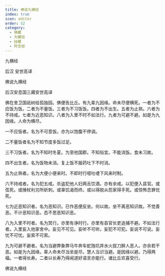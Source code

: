 ```yaml
---
title: 佛说九横经
index: true
icon: editor
order: 52
category:
  - 佛藏
  - 大藏经
  - 经藏
  - 阿含部
---
```


  九横经  

后汉 安世高译  

佛说九横经  

后汉安息国三藏安世高译  

佛在舍卫国祇树给孤独园。佛便告比丘。有九辈九因缘。命未尽便横死。一者为不应饭为饭。二者为不量饭。三者为不习饭饭。四者为不出生。五者为止熟。六者为不持戒。七者为近恶知识。八者为入里不时不如法行。九者为可避不避。如是为九因缘。人命为横尽。  

一不应饭者。名为不可意饭。亦为以饱腹不停调。  

二不量饭者名为不知节度多饭过足。  

三不习饭者。名为不知时冬夏。为至他国郡。不知俗宜。不能消饭。食未习故。  

四不出生者。名为饭物未消。复上饭不服药吐下不时消。  

五为止熟者。名为大便小便来时。不即时行噫吐啑下风来时制。  

六不持戒者。名为犯五戒。杀盗犯他人妇两舌饮酒。亦有余戒。以犯便入县官。或弦死。或捶杖利刃所斫刺。或辜饥渴而终。或以得脱从怨家得手死。或惊怖念罪忧死。  

七为近恶知识者。名为恶知识。已作恶便反坐。何以故。坐不离恶知识故。不觉善恶。不计恶知识恶。态不思恶知识恶。  

八为入里不时者。名为冥行。亦里有诤时行。亦里有县官长吏追捕不避。不如法行者。入里妄入他家舍中。妄见不可见。妄听不可听。妄犯不可犯。妄说不可说。妄忧不可忧。妄索不可索。  

九为可避不避者。名为当避弊象弊马牛奔车蛇虺坑井水火拔刀醉人恶人。亦余若干恶。如是为九因缘。辈人命未尽当坐是尽。慧人当识当避。是因缘以避。乃得两福。一者得长寿。二者以长寿乃得闻道好语言亦能行。诸比丘欢喜受行。  

佛说九横经  
